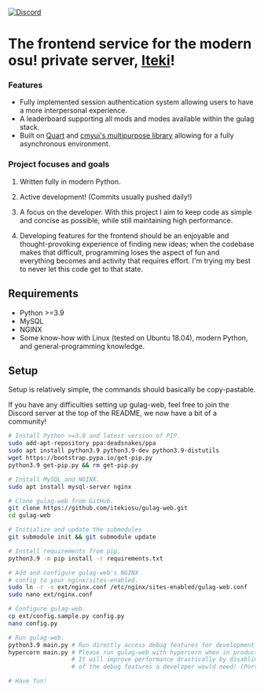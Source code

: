[![Discord](https://discordapp.com/api/guilds/804029976276893716/widget.png?style=shield)](https://discord.gg/ShEQgUx)

# The frontend service for the modern osu! private server, [Iteki](https://iteki.pw)!

### Features
- Fully implemented session authentication system allowing users to have a more interpersonal experience.
- A leaderboard supporting all mods and modes available within the gulag stack.
- Built on [Quart](https://github.com/pgjones/quart) and [cmyui's multipurpose library](https://github.com/cmyui/cmyui_pkg) allowing for a fully
  asynchronous environment.

### Project focuses and goals
1. Written fully in modern Python.

2. Active development! (Commits usually pushed daily!)

2. A focus on the developer. With this project I aim to keep code as simple and concise as
   possible, while still maintaining high performance.

3. Developing features for the frontend should be an enjoyable and thought-provoking experience of finding new ideas; when the codebase makes that
   difficult, programming loses the aspect of fun and everything becomes and activity that requires effort. I'm trying my best to never let this code get to that state.

## Requirements
- Python >=3.9
- MySQL
- NGINX
- Some know-how with Linux (tested on Ubuntu 18.04), modern Python, and general-programming
  knowledge.

## Setup

Setup is relatively simple, the commands should basically be copy-pastable.

If you have any difficulties setting up gulag-web, feel free to join the 
Discord server at the top of the README, we now have a bit of a community!

```sh
# Install Python >=3.9 and latest version of PIP.
sudo add-apt-repository ppa:deadsnakes/ppa
sudo apt install python3.9 python3.9-dev python3.9-distutils
wget https://bootstrap.pypa.io/get-pip.py
python3.9 get-pip.py && rm get-pip.py

# Install MySQL and NGINX.
sudo apt install mysql-server nginx

# Clone gulag-web from GitHub.
git clone https://github.com/itekiosu/gulag-web.git
cd gulag-web

# Initialize and update the submodules
git submodule init && git submodule update

# Install requirements from pip.
python3.9 -m pip install -r requirements.txt

# Add and configure gulag-web's NGINX 
# config to your nginx/sites-enabled.
sudo ln -r -s ext/nginx.conf /etc/nginx/sites-enabled/gulag-web.conf
sudo nano ext/nginx.conf

# Configure gulag-web.
cp ext/config.sample.py config.py
nano config.py

# Run gulag-web.
python3.9 main.py # Run directly access debug features for development! (Port 5000)
hypercorn main.py # Please run gulag-web with hypercorn when in production! 
                  # It will improve performance drastically by disabling all
                  # of the debug features a developer would need! (Port 8000)

# Have fun!
```
